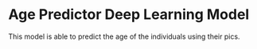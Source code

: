 # Age Predictor Deep Learning Model
This model is able to predict the age of the individuals using their pics.
